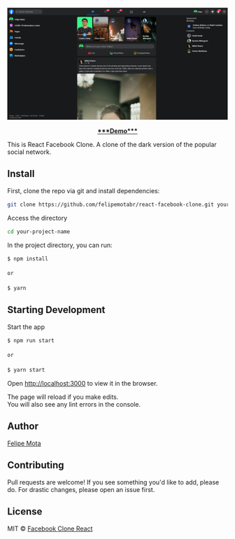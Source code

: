 ![Screenshot](screenshot.png)

<p align="center">
  <a href="https://react-facebook-clone.vercel.app"><strong>***Demo***</strong></a>
</p>

This is React Facebook Clone. A clone of the dark version of the popular social network. 

## Install

First, clone the repo via git and install dependencies:
```bash
git clone https://github.com/felipemotabr/react-facebook-clone.git your-project-name
```

Access the directory

```bash
cd your-project-name
```

In the project directory, you can run:

```bash
$ npm install

or 

$ yarn
```

## Starting Development

Start the app

```bash
$ npm run start

or 

$ yarn start
```

Open [http://localhost:3000](http://localhost:3000) to view it in the browser.

The page will reload if you make edits.<br />
You will also see any lint errors in the console.


## Author
[Felipe Mota](https://github.com/felipemotabr)

## Contributing

Pull requests are welcome! If you see something you'd like to add, please do. For drastic changes, please open an issue first.

## License
MIT © [Facebook Clone React](https://github.com/felipemotabr/facebook-clone-react)
